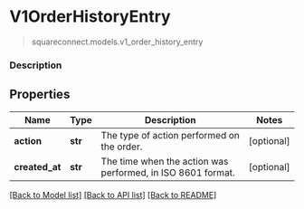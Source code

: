 # V1OrderHistoryEntry
> squareconnect.models.v1_order_history_entry

### Description

## Properties
Name | Type | Description | Notes
------------ | ------------- | ------------- | -------------
**action** | **str** | The type of action performed on the order. | [optional] 
**created_at** | **str** | The time when the action was performed, in ISO 8601 format. | [optional] 

[[Back to Model list]](../README.md#documentation-for-models) [[Back to API list]](../README.md#documentation-for-api-endpoints) [[Back to README]](../README.md)


